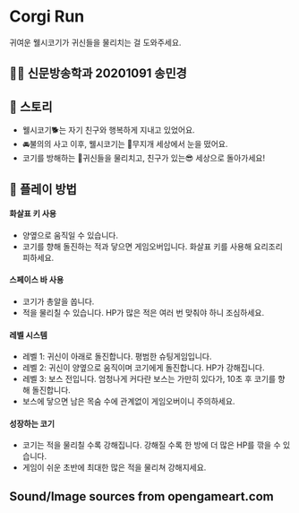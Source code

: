 # Corgi Run
귀여운 웰시코기가 귀신들을 물리치는 걸 도와주세요.

## 🙋‍♀ 신문방송학과 20201091 송민경

## 🐶 스토리
- 웰시코기🐕는 자기 친구와 행복하게 지내고 있었어요.
- 🚘불의의 사고 이후, 웰시코기는 🌈무지개 세상에서 눈을 떴어요.
- 코기를 방해하는 👻귀신들을 물리치고, 친구가 있는😎 세상으로 돌아가세요!

## 📌 플레이 방법
#### 화살표 키 사용
- 양옆으로 움직일 수 있습니다.
- 코기를 향해 돌진하는 적과 닿으면 게임오버입니다. 화살표 키를 사용해 요리조리 피하세요.
#### 스페이스 바 사용
- 코기가 총알을 쏩니다.
- 적을 물리칠 수 있습니다. HP가 많은 적은 여러 번 맞춰야 하니 조심하세요.
#### 레벨 시스템
- 레벨 1: 귀신이 아래로 돌진합니다. 평범한 슈팅게임입니다.
- 레벨 2: 귀신이 양옆으로 움직이며 코기에게 돌진합니다. HP가 강해집니다.
- 레벨 3: 보스 전입니다. 엄청나게 커다란 보스는 가만히 있다가, 10초 후 코기를 향해 돌진합니다.
- 보스에 닿으면 남은 목숨 수에 관계없이 게임오버이니 주의하세요.
#### 성장하는 코기
- 코기는 적을 물리칠 수록 강해집니다. 강해질 수록 한 방에 더 많은 HP를 깎을 수 있습니다.
- 게임이 쉬운 초반에 최대한 많은 적을 물리쳐 강해지세요.


## Sound/Image sources from opengameart.com
